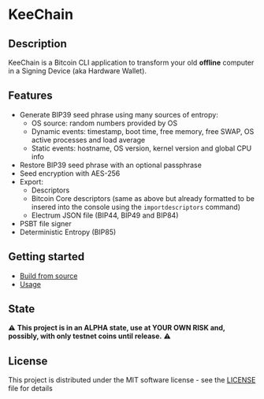 # KeeChain

## Description

KeeChain is a Bitcoin CLI application to transform your old **offline** computer in a Signing Device (aka Hardware Wallet).

## Features

* Generate BIP39 seed phrase using many sources of entropy:
    - OS source: random numbers provided by OS
    - Dynamic events: timestamp, boot time, free memory, free SWAP, OS active processes and load average
    - Static events: hostname, OS version, kernel version and global CPU info
* Restore BIP39 seed phrase with an optional passphrase
* Seed encryption with AES-256
* Export:
    - Descriptors
    - Bitcoin Core descriptors (same as above but already formatted to be insered into the console using the `importdescriptors` command)
    - Electrum JSON file (BIP44, BIP49 and BIP84)
* PSBT file signer
* Deterministic Entropy (BIP85)

## Getting started

* [Build from source](doc/build.md) 
* [Usage](doc/usage.md) 

## State

⚠️ **This project is in an ALPHA state, use at YOUR OWN RISK and, possibly, with only testnet coins until release.** ⚠️

## License

This project is distributed under the MIT software license - see the [LICENSE](LICENSE) file for details